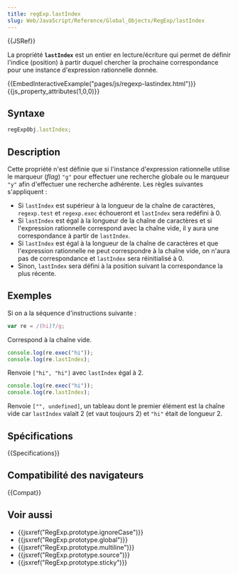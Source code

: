 ```yaml
---
title: regExp.lastIndex
slug: Web/JavaScript/Reference/Global_Objects/RegExp/lastIndex
---
```


{{JSRef}}

La propriété **`lastIndex`** est un entier en lecture/écriture qui permet de définir l'indice (position) à partir duquel chercher la prochaine correspondance pour une instance d'expression rationnelle donnée.

{{EmbedInteractiveExample("pages/js/regexp-lastindex.html")}}{{js_property_attributes(1,0,0)}}

## Syntaxe

```js
regExpObj.lastIndex;
```

## Description

Cette propriété n'est définie que si l'instance d'expression rationnelle utilise le marqueur (_flag_) `"g"` pour effectuer une recherche globale ou le marqueur `"y"` afin d'effectuer une recherche adhérente. Les règles suivantes s'appliquent :

- Si `lastIndex` est supérieur à la longueur de la chaîne de caractères, `regexp.test` et `regexp.exec` échoueront et `lastIndex` sera redéfini à 0.
- Si `lastIndex` est égal à la longueur de la chaîne de caractères et si l'expression rationnelle correspond avec la chaîne vide, il y aura une correspondance à partir de `lastIndex`.
- Si `lastIndex` est égal à la longueur de la chaîne de caractères et que l'expression rationnelle ne peut correspondre à la chaîne vide, on n'aura pas de correspondance et `lastIndex` sera réinitialisé à 0.
- Sinon, `lastIndex` sera défini à la position suivant la correspondance la plus récente.

## Exemples

Si on a la séquence d'instructions suivante :

```js
var re = /(hi)?/g;
```

Correspond à la chaîne vide.

```js
console.log(re.exec("hi"));
console.log(re.lastIndex);
```

Renvoie `["hi", "hi"]` avec `lastIndex` égal à 2.

```js
console.log(re.exec("hi"));
console.log(re.lastIndex);
```

Renvoie `["", undefined]`, un tableau dont le premier élément est la chaîne vide car `lastIndex` valait 2 (et vaut toujours 2) et `"hi"` était de longueur 2.

## Spécifications

{{Specifications}}

## Compatibilité des navigateurs

{{Compat}}

## Voir aussi

- {{jsxref("RegExp.prototype.ignoreCase")}}
- {{jsxref("RegExp.prototype.global")}}
- {{jsxref("RegExp.prototype.multiline")}}
- {{jsxref("RegExp.prototype.source")}}
- {{jsxref("RegExp.prototype.sticky")}}
